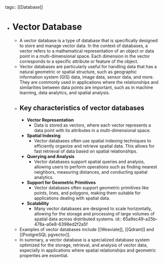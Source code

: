 tags:: [[Database]]

- # Vector Database
	- A vector database is a type of database that is specifically designed to store and manage vector data. In the context of databases, a vector refers to a mathematical representation of an object or data point in a multi-dimensional space. Each dimension in the vector corresponds to a specific attribute or feature of the object.
	- Vector databases are particularly useful for handling data that has a natural geometric or spatial structure, such as geographic information system (GIS) data, image data, sensor data, and more. They are commonly used in applications where the relationships and similarities between data points are important, such as in machine learning, data analytics, and spatial analysis.
	- ## Key characteristics of vector databases
		- **Vector Representation**
			- Data is stored as vectors, where each vector represents a data point with its attributes in a multi-dimensional space.
		- **Spatial Indexing**
			- Vector databases often use spatial indexing techniques to efficiently organize and retrieve spatial data. This allows for fast retrieval of data based on spatial relationships.
		- **Querying and Analysis**
			- Vector databases support spatial queries and analysis, allowing users to perform operations such as finding nearest neighbors, measuring distances, and conducting spatial analytics.
		- **Support for Geometric Primitives**
			- Vector databases often support geometric primitives like points, lines, and polygons, making them suitable for applications dealing with spatial data.
		- **Scalability**
			- Many vector databases are designed to scale horizontally, allowing for the storage and processing of large volumes of spatial data across distributed systems.
			  id:: 65a9ec49-a25b-478a-a0e8-6398ed2f2a5f
	- Examples of vector databases include [[Weaviate]], [[Qdrant]] and [[PostgreSQL pgvector]].
	- In summary, a vector database is a specialized database system optimized for the storage, retrieval, and analysis of vector data, especially in applications where spatial relationships and geometric properties are essential.